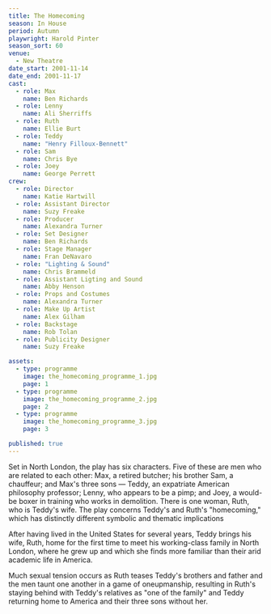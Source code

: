 ```yaml
---
title: The Homecoming
season: In House
period: Autumn
playwright: Harold Pinter
season_sort: 60
venue:
  - New Theatre
date_start: 2001-11-14
date_end: 2001-11-17
cast:
  - role: Max
    name: Ben Richards
  - role: Lenny
    name: Ali Sherriffs
  - role: Ruth
    name: Ellie Burt
  - role: Teddy
    name: "Henry Filloux-Bennett"
  - role: Sam
    name: Chris Bye
  - role: Joey
    name: George Perrett
crew:
  - role: Director
    name: Katie Hartwill
  - role: Assistant Director
    name: Suzy Freake
  - role: Producer
    name: Alexandra Turner
  - role: Set Designer
    name: Ben Richards
  - role: Stage Manager
    name: Fran DeNavaro
  - role: "Lighting & Sound"
    name: Chris Brammeld
  - role: Assistant Ligting and Sound
    name: Abby Henson
  - role: Props and Costumes
    name: Alexandra Turner
  - role: Make Up Artist
    name: Alex Gilham
  - role: Backstage
    name: Rob Tolan
  - role: Publicity Designer
    name: Suzy Freake

assets:
  - type: programme
    image: the_homecoming_programme_1.jpg
    page: 1
  - type: programme
    image: the_homecoming_programme_2.jpg
    page: 2
  - type: programme
    image: the_homecoming_programme_3.jpg
    page: 3

published: true
---
```


Set in North London, the play has six characters. Five of these are men who are related to each other: Max, a retired butcher; his brother Sam, a chauffeur; and Max's three sons — Teddy, an expatriate American philosophy professor; Lenny, who appears to be a pimp; and Joey, a would-be boxer in training who works in demolition. There is one woman, Ruth, who is Teddy's wife. The play concerns Teddy's and Ruth's "homecoming," which has distinctly different symbolic and thematic implications

After having lived in the United States for several years, Teddy brings his wife, Ruth, home for the first time to meet his working-class family in North London, where he grew up and which she finds more familiar than their arid academic life in America.

Much sexual tension occurs as Ruth teases Teddy's brothers and father and the men taunt one another in a game of oneupmanship, resulting in Ruth's staying behind with Teddy's relatives as "one of the family" and Teddy returning home to America and their three sons without her.
